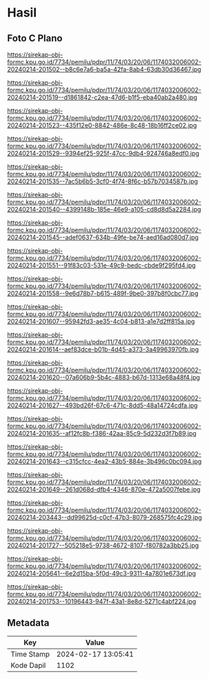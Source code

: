 # Hasil

## Foto C Plano

https://sirekap-obj-formc.kpu.go.id/7734/pemilu/pdpr/11/74/03/20/06/1174032006002-20240214-201502--b8c6e7a6-ba5a-42fa-8ab4-63db30d36467.jpg

https://sirekap-obj-formc.kpu.go.id/7734/pemilu/pdpr/11/74/03/20/06/1174032006002-20240214-201519--d1861842-c2ea-47d6-b1f5-eba40ab2a480.jpg

https://sirekap-obj-formc.kpu.go.id/7734/pemilu/pdpr/11/74/03/20/06/1174032006002-20240214-201523--435f12e0-8842-486e-8c48-18b16ff2ce02.jpg

https://sirekap-obj-formc.kpu.go.id/7734/pemilu/pdpr/11/74/03/20/06/1174032006002-20240214-201529--9394ef25-925f-47cc-9db4-924746a8edf0.jpg

https://sirekap-obj-formc.kpu.go.id/7734/pemilu/pdpr/11/74/03/20/06/1174032006002-20240214-201535--7ac5b6b5-3cf0-4f74-8f6c-b57b7034587b.jpg

https://sirekap-obj-formc.kpu.go.id/7734/pemilu/pdpr/11/74/03/20/06/1174032006002-20240214-201540--4399148b-185e-46e9-a105-cd8d8d5a2284.jpg

https://sirekap-obj-formc.kpu.go.id/7734/pemilu/pdpr/11/74/03/20/06/1174032006002-20240214-201545--adef0637-634b-49fe-be74-aed16ad080d7.jpg

https://sirekap-obj-formc.kpu.go.id/7734/pemilu/pdpr/11/74/03/20/06/1174032006002-20240214-201551--91f83c03-531e-49c9-bedc-cbde9f295fd4.jpg

https://sirekap-obj-formc.kpu.go.id/7734/pemilu/pdpr/11/74/03/20/06/1174032006002-20240214-201558--9e6d78b7-b615-489f-9be0-397b8f0cbc77.jpg

https://sirekap-obj-formc.kpu.go.id/7734/pemilu/pdpr/11/74/03/20/06/1174032006002-20240214-201607--95942fd3-ae35-4c04-b813-a1e7d2ff815a.jpg

https://sirekap-obj-formc.kpu.go.id/7734/pemilu/pdpr/11/74/03/20/06/1174032006002-20240214-201614--aef83dce-b01b-4d45-a373-3a49963970fb.jpg

https://sirekap-obj-formc.kpu.go.id/7734/pemilu/pdpr/11/74/03/20/06/1174032006002-20240214-201620--07a606b9-5b4c-4883-b67d-1313e68a48f4.jpg

https://sirekap-obj-formc.kpu.go.id/7734/pemilu/pdpr/11/74/03/20/06/1174032006002-20240214-201627--493bd26f-67c6-471c-8dd5-48a14724cdfa.jpg

https://sirekap-obj-formc.kpu.go.id/7734/pemilu/pdpr/11/74/03/20/06/1174032006002-20240214-201635--af12fc8b-f386-42aa-85c9-5d232d3f7b89.jpg

https://sirekap-obj-formc.kpu.go.id/7734/pemilu/pdpr/11/74/03/20/06/1174032006002-20240214-201643--c315cfcc-4ea2-43b5-884e-3b496c0bc094.jpg

https://sirekap-obj-formc.kpu.go.id/7734/pemilu/pdpr/11/74/03/20/06/1174032006002-20240214-201649--261d068d-dfb4-4346-870e-472a5007febe.jpg

https://sirekap-obj-formc.kpu.go.id/7734/pemilu/pdpr/11/74/03/20/06/1174032006002-20240214-203443--dd99625d-c0cf-47b3-8079-268575fc4c29.jpg

https://sirekap-obj-formc.kpu.go.id/7734/pemilu/pdpr/11/74/03/20/06/1174032006002-20240214-201727--505218e5-9738-4672-8107-f80782a3bb25.jpg

https://sirekap-obj-formc.kpu.go.id/7734/pemilu/pdpr/11/74/03/20/06/1174032006002-20240214-205641--6e2d15ba-5f0d-49c3-9311-4a7801e673df.jpg

https://sirekap-obj-formc.kpu.go.id/7734/pemilu/pdpr/11/74/03/20/06/1174032006002-20240214-201753--10196443-947f-43a1-8e8d-5271c4abf224.jpg


## Metadata

| Key        | Value               |
| ---------- | ------------------- |
| Time Stamp | 2024-02-17 13:05:41 |
| Kode Dapil | 1102                |



